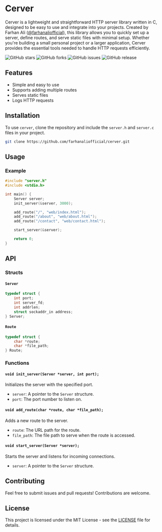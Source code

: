 # Cerver

Cerver is a lightweight and straightforward HTTP server library written in C, designed to be easy to use and integrate into your projects. Created by Farhan Ali ([@farhanaliofficial](https://github.com/farhanaliofficial)), this library allows you to quickly set up a server, define routes, and serve static files with minimal setup. Whether you're building a small personal project or a larger application, Cerver provides the essential tools needed to handle HTTP requests efficiently.

![GitHub stars](https://img.shields.io/github/stars/farhanaliofficial/cerver.svg)
![GitHub forks](https://img.shields.io/github/forks/farhanaliofficial/cerver.svg)
![GitHub issues](https://img.shields.io/github/issues/farhanaliofficial/cerver.svg)
![GitHub release](https://img.shields.io/github/release/farhanaliofficial/cerver.svg)

## Features

- Simple and easy to use
- Supports adding multiple routes
- Serves static files
- Logs HTTP requests

## Installation

To use `cerver`, clone the repository and include the `server.h` and `server.c` files in your project.

```bash
git clone https://github.com/farhanaliofficial/cerver.git
```

## Usage

### Example

```c
#include "server.h"
#include <stdio.h>

int main() {
    Server server;
    init_server(&server, 3000);

    add_route("/", "web/index.html");
    add_route("/about", "web/about.html");
    add_route("/contact", "web/contact.html");

    start_server(&server);

    return 0;
}
```

## API

### Structs

#### `Server`

```c
typedef struct {
    int port;
    int server_fd;
    int addrlen;
    struct sockaddr_in address;
} Server;

```

#### `Route`

```c
typedef struct {
    char *route;
    char *file_path;
} Route;
```

### Functions

#### `void init_server(Server *server, int port);`

Initializes the server with the specified port.

- `server`: A pointer to the `Server` structure.
- `port`: The port number to listen on.

#### `void add_route(char *route, char *file_path);`

Adds a new route to the server.

- `route`: The URL path for the route.
- `file_path`: The file path to serve when the route is accessed.

#### `void start_server(Server *server);`

Starts the server and listens for incoming connections.

- `server`: A pointer to the `Server` structure.

## Contributing

Feel free to submit issues and pull requests! Contributions are welcome.

## License

This project is licensed under the MIT License - see the [LICENSE](LICENSE) file for details.
